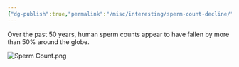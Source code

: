 ```yaml
---
{"dg-publish":true,"permalink":"/misc/interesting/sperm-count-decline/","tags":["misc"],"noteIcon":1}
---
```



Over the past 50 years, human sperm counts appear to have fallen by more than 50% around the globe.

![Sperm Count.png](/img/user/img/img_misc/Sperm%20Count.png)